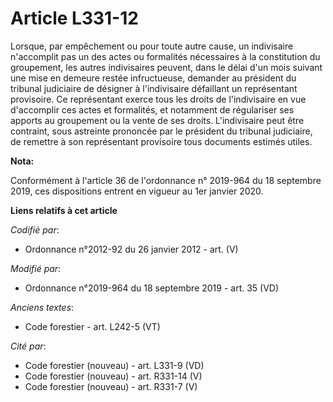 # Article L331-12

Lorsque, par empêchement ou pour toute autre cause, un indivisaire n'accomplit pas un des actes ou formalités nécessaires à
la constitution du groupement, les autres indivisaires peuvent, dans le délai d'un mois suivant une mise en demeure restée
infructueuse, demander au président du   tribunal judiciaire de désigner à l'indivisaire défaillant un représentant
provisoire. Ce représentant exerce tous les droits de l'indivisaire en vue d'accomplir ces actes et formalités, et notamment
de régulariser ses apports au groupement ou la vente de ses droits. L'indivisaire peut être contraint, sous astreinte
prononcée par le président du   tribunal judiciaire, de remettre à son représentant provisoire tous documents estimés utiles.

**Nota:**

Conformément à l'article 36 de l'ordonnance n° 2019-964 du 18 septembre 2019, ces dispositions entrent en vigueur au 1er
janvier 2020.

**Liens relatifs à cet article**

_Codifié par_:

  - Ordonnance n°2012-92 du 26 janvier 2012 - art. (V)

_Modifié par_:

  - Ordonnance n°2019-964 du 18 septembre 2019 - art. 35 (VD)

_Anciens textes_:

  - Code forestier - art. L242-5 (VT)

_Cité par_:

  - Code forestier (nouveau) - art. L331-9 (VD)
  - Code forestier (nouveau) - art. R331-14 (V)
  - Code forestier (nouveau) - art. R331-7 (V)

